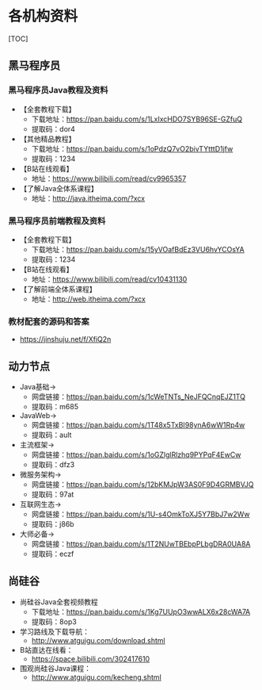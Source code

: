 # 各机构资料

[TOC]

## 黑马程序员

### 黑马程序员Java教程及资料

* 【全套教程下载】
    * 下载地址：https://pan.baidu.com/s/1LxIxcHDO7SYB96SE-GZfuQ
    * 提取码：dor4
* 【其他精品教程】
    * 下载地址：https://pan.baidu.com/s/1oPdzQ7vO2bivTYtttD1jfw
    * 提取码：1234
* 【B站在线观看】
    * 地址：https://www.bilibili.com/read/cv9965357
* 【了解Java全体系课程】
    * 地址：http://java.itheima.com/?xcx

### 黑马程序员前端教程及资料

* 【全套教程下载】
    * 下载地址：https://pan.baidu.com/s/15yVOafBdEz3VU6hvYCOsYA
    * 提取码：1234
* 【B站在线观看】
    * 地址：https://www.bilibili.com/read/cv10431130
* 【了解前端全体系课程】
    * 地址：http://web.itheima.com/?xcx

### 教材配套的源码和答案

* https://jinshuju.net/f/XfiQ2n


## 动力节点

* Java基础→
    * 网盘链接：https://pan.baidu.com/s/1cWeTNTs_NeJFQCnqEJZ1TQ
    * 提取码：m685
* JavaWeb→
    * 网盘链接：https://pan.baidu.com/s/1T48x5TxBI98ynA6wW1Rp4w
    * 提取码：ault 
* 主流框架→
    * 网盘链接：https://pan.baidu.com/s/1oGZlglRlzhq9PYPqF4EwCw
    * 提取码：dfz3
* 微服务架构→
    * 网盘链接：https://pan.baidu.com/s/12bKMJpW3AS0F9D4GRMBVJQ
    * 提取码：97at
* 互联网生态→
    * 网盘链接：https://pan.baidu.com/s/1U-s4OmkToXJ5Y7BbJ7w2Ww
    * 提取码：j86b 
* 大师必备→
    * 网盘链接：https://pan.baidu.com/s/1T2NUwTBEbpPLbgDRA0UA8A
    * 提取码：eczf

## 尚硅谷

* 尚硅谷Java全套视频教程
    * 下载地址：<https://pan.baidu.com/s/1Kg7UUpO3wwALX6x28cWA7A>
    * 提取码：8op3
* 学习路线及下载导航：
    * <http://www.atguigu.com/download.shtml>
* B站直达在线看：
    * <https://space.bilibili.com/302417610>
* 围观尚硅谷Java课程：
    * <http://www.atguigu.com/kecheng.shtml>











